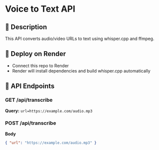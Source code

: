 # Voice to Text API

## 📝 Description
This API converts audio/video URLs to text using whisper.cpp and ffmpeg.

## 🚀 Deploy on Render
- Connect this repo to Render
- Render will install dependencies and build whisper.cpp automatically

## 🔗 API Endpoints

### GET /api/transcribe

**Query:**
`url=https://example.com/audio.mp3`

### POST /api/transcribe

**Body**
```json
{ "url": "https://example.com/audio.mp3" }
